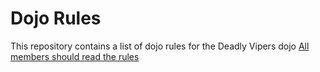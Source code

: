 Dojo Rules
==========

This repository contains a list of dojo rules for the Deadly Vipers dojo
[All members should read the rules](https://github.com/deadlyvipers)


